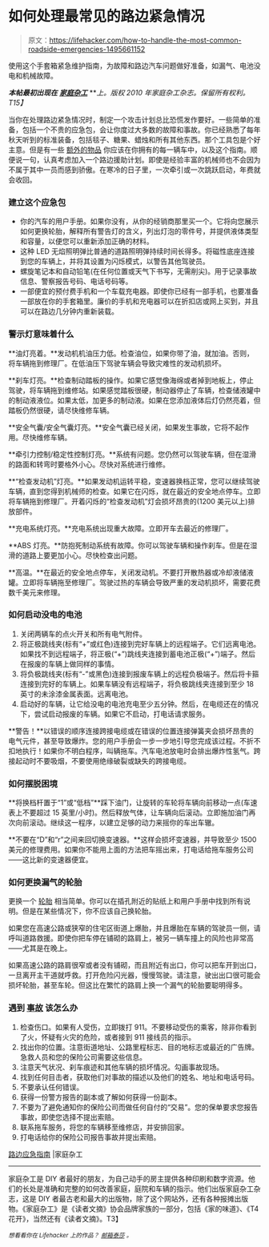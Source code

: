 # 如何处理最常见的路边紧急情况

> 原文：<https://lifehacker.com/how-to-handle-the-most-common-roadside-emergencies-1495661152>

使用这个手套箱紧急维护指南，为故障和路边汽车问题做好准备，如漏气、电池没电和机械故障。



***本帖最初出现在*** [***家庭杂工***](http://www.familyhandyman.com/automotive/roadside-emergency-guide/view-all) ***上。版权 2010 年家庭杂工杂志。保留所有权利。*T15】**

当你在处理路边紧急情况时，制定一个攻击计划总比恐慌发作要好。一些简单的准备，包括一个不贵的应急包，会让你度过大多数的故障和事故。你已经熟悉了每年秋天听到的标准装备，包括毯子、糖果、蜡烛和所有其他东西。那个工具包是个好主意。但是有一些 [额外的物品](http://lifehacker.com/30-essential-things-you-should-keep-in-your-car-1263514115) 你应该在你拥有的每一辆车中，以及这个指南。顺便说一句，认真考虑加入一个路边援助计划。即使是经验丰富的机械师也不会因为不属于其中一员而感到骄傲。在寒冷的日子里，一次牵引或一次跳跃启动，年费就会收回。

### 建立这个应急包

*   你的汽车的用户手册。如果你没有，从你的经销商那里买一个。它将向您展示如何更换轮胎，解释所有警告灯的含义，列出灯泡的零件号，并提供液体类型和容量，以便您可以重新添加正确的材料。
*   这种 LED 无焰照明弹比普通的道路照明弹持续时间长得多。将磁性底座连接到您的车辆上，并将其设置为闪烁模式，以警告其他驾驶员。
*   螺旋笔记本和自动铅笔(在任何位置或天气下书写，无需削尖)。用于记录事故信息、警察报告号码、电话号码等。
*   一部便宜的预付费手机和一个车载充电器。即使你已经有一部手机，也要准备一部放在你的手套箱里。廉价的手机和充电器可以在折扣店或网上买到，并且可以在路边几分钟内重新装载。

### 警示灯意味着什么

**油灯亮着。**发动机机油压力低。检查油位，如果你带了油，就加油。否则，将车辆拖到修理厂。在低油压下驾驶车辆会导致灾难性的发动机损坏。

**刹车灯亮。**检查制动踏板的操作。如果它感觉像海绵或者掉到地板上，停止驾驶，将车辆拖到维修站。如果感觉踏板很硬，制动器停止了车辆，检查储液罐中的制动液液位。如果太低，加更多的制动液。如果在您添加液体后灯仍然亮着，但踏板仍然很硬，请尽快维修车辆。

**安全气囊/安全气囊灯亮。**安全气囊已经关闭，如果发生事故，它将不起作用。尽快维修车辆。

**牵引力控制/稳定性控制灯亮。**系统有问题。您仍然可以驾驶车辆，但在湿滑的路面和转弯时要格外小心。尽快对系统进行维修。

**“检查发动机”灯亮。**如果发动机运转平稳，变速器换档正常，您可以继续驾驶车辆，直到您得到机械师的检查。如果它在闪烁，就在最近的安全地点停车。立即将车辆拖到修理厂。开着闪烁的“检查发动机”灯会损坏昂贵的(1200 美元以上)排放部件。

**充电系统灯亮。**充电系统出现重大故障。立即开车去最近的修理厂。

**ABS 灯亮。**防抱死制动系统有故障。你可以驾驶车辆和操作刹车。但是在湿滑的道路上要更加小心。尽快检查出问题。

**高温。**在最近的安全地点停车，关闭发动机。不要打开散热器或冷却液储液罐。立即将车辆拖至修理厂。驾驶过热的车辆会导致严重的发动机损坏，需要花费数千美元来修理。

### 如何启动没电的电池

1.  关闭两辆车的点火开关和所有电气附件。
2.  将正极跳线夹(标有“+”或红色)连接到完好车辆上的远程端子。它们远离电池。如果找不到远程端子，将正极(“+”)跳线夹连接到蓄电池正极(“+”)端子。然后在报废的车辆上做同样的事情。
3.  将负极跳线夹(标有“-”或黑色)连接到报废车辆上的远程负极端子。然后将卡箍连接到完好的车辆上。如果车辆没有远程端子，将负极跳线夹连接到至少 18 英寸的未涂漆金属表面。远离电池。
4.  启动好的车辆，让它给没电的电池充电至少五分钟。然后，在电缆还在的情况下，尝试启动报废的车辆。如果它不启动，打电话请求服务。

**警告！**以错误的顺序连接跨接电缆或在错误的位置连接弹簧夹会损坏昂贵的电气元件，甚至导致爆炸。您的用户手册会一步一步地引导您完成该过程。不折不扣地执行！如果你不明白程序，叫辆拖车。汽车电池放电时会排出爆炸性氢气。跨接起动时不要吸烟，不要使用绝缘破裂或缺失的跨接电缆。

### 如何摆脱困境

**将换档杆置于“1”或“低档”**踩下油门，让旋转的车轮将车辆向前移动一点(车速表上不要超过 15 英里/小时)。然后释放气体，让车辆向后滚动。立即施加油门再次向前滚动。继续这一程序，以建立足够的动力来摇你的车出车辙。

**不要在“D”和“r”之间来回切换变速器。**这样会损坏变速器，并导致至少 1500 美元的修理费用。如果你不能用上面的方法把车摇出来，打电话给拖车服务公司——这比新的变速器便宜。

### 如何更换漏气的轮胎

更换一个 [轮胎](https://lifehacker.com/use-a-tire-repair-kit-to-plug-a-tire-leak-instead-of-ru-5962946) 相当简单。你可以在插孔附近的贴纸上和用户手册中找到所有说明。但是在某些情况下，你不应该自己换轮胎。

如果您在高速公路或狭窄的住宅区街道上爆胎，并且爆胎在车辆的驾驶员一侧，请呼叫道路救援。即使你把车停在铺砌的路肩上，被另一辆车撞上的风险也非常高——尤其是在晚上。

如果高速公路的路肩很窄或者没有铺砌，而且附近有出口，你可以把车开到出口，一旦离开主干道就呼救。打开危险闪光器，慢慢驾驶。请注意，驶出出口很可能会损坏轮胎，甚至车轮。但这比在繁忙的路肩上换一个漏气的轮胎要聪明得多。

### 遇到 [事故](http://lifehacker.com/how-to-prepare-for-a-car-accident-before-it-happens-1209722913) 该怎么办

1.  检查伤口。如果有人受伤，立即拨打 911。不要移动受伤的乘客，除非你看到了火，怀疑有火灾的危险，或者接到 911 接线员的指示。
2.  找出你的位置。注意街道地址、公路里程标志、目的地标志或最近的广告牌。急救人员和您的保险公司需要这些信息。
3.  注意天气状况、刹车痕迹和其他车辆的损坏情况。勾画事故现场。
4.  找到任何目击者，获取他们对事故的描述以及他们的姓名、地址和电话号码。
5.  不要承认任何错误。
6.  获得一份警方报告的副本或了解如何获得一份副本。
7.  不要为了避免通知你的保险公司而做任何自付的“交易”。您的保单要求您报告事故，即使您选择不提出索赔。
8.  联系拖车服务，将您的车辆移至维修店，并安排回家。
9.  打电话给你的保险公司报告事故并提出索赔。

[路边应急指南](http://www.familyhandyman.com/automotive/roadside-emergency-guide/view-all) |家庭杂工

* * *

家庭杂工是 DIY 者最好的朋友，为自己动手的房主提供各种印刷和数字资源。他们的长处是准确和完整的如何改善家庭，庭院和车辆的指示。他们出版家庭杂工杂志，这是 DIY 者最古老和最大的出版物，除了这个网站外，还有各种报摊出版物。《家庭杂工》是《读者文摘》协会品牌家族的一部分，包括《家的味道》、《T4 花开》，当然还有《读者文摘》。T3】

<small>*想看看你在 Lifehacker 上的作品？*</small> [<small>*邮箱*</small>](http://www.shutterstock.com/pic-110284625/stock-photo-salesman-shaking-hand-of-a-woman-in-a-garage.html?src=csl_recent_image-1)[<small>*泰莎*</small>](https://mail.google.com/mail/?view=cm&fs=1&tf=1&to=tessa@lifehacker.com) <small>*。*</small>